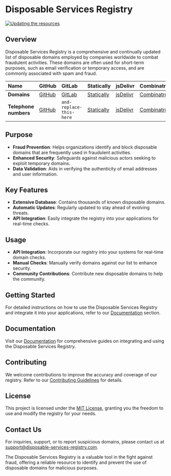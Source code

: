 # Disposable Services Registry

[![Updating the resources](https://github.com/complexorganizations/disposable-services-registry/actions/workflows/auto-update.yml/badge.svg)](https://github.com/complexorganizations/disposable-services-registry/actions/workflows/auto-update.yml)

## Overview
Disposable Services Registry is a comprehensive and continually updated list of disposable domains employed by companies worldwide to combat fraudulent activities. These domains are often used for short-term purposes, such as email verification or temporary access, and are commonly associated with spam and fraud.

| Name                  | GitHub                                                                                             | GitLab                  | Statically                                                                                        | jsDelivr                                                                                  | Combinatronics.io                                                                                     |
| :-------------------- | :------------------------------------------------------------------------------------------------- | :---------------------- | :------------------------------------------------------------------------------------------------ | :---------------------------------------------------------------------------------------- | :---------------------------------------------------------------------------------------------------- |
| **Domains**           | [GitHub](https://raw.githubusercontent.com/complexorganizations/disposable-services-registry/main/assets/validate-disposable-domains) | [GitLab](https://gitlab.com/complexorganizations/disposable-services-registry/-/raw/main/assets/validate-disposable-domains) | [Statically](https://cdn.statically.io/gh/complexorganizations/disposable-services-registry/main/assets/validate-disposable-domains) | [jsDelivr](https://cdn.jsdelivr.net/gh/complexorganizations/disposable-services-registry/assets/validate-disposable-domains) | [Combinatronics.io](https://combinatronics.io/complexorganizations/disposable-services-registry/main/assets/validate-disposable-domains) |
| **Telephone numbers** | [GitHub](https://raw.githubusercontent.com/complexorganizations/content-blocker/main/assets/hosts) | `and-replace-this-here` | [Statically](https://cdn.statically.io/gh/complexorganizations/content-blocker/main/assets/hosts) | [jsDelivr](https://cdn.jsdelivr.net/gh/complexorganizations/content-blocker/assets/hosts) | [Combinatronics.io](https://combinatronics.io/complexorganizations/content-blocker/main/assets/hosts) |

## Purpose
- **Fraud Prevention**: Helps organizations identify and block disposable domains that are frequently used in fraudulent activities.
- **Enhanced Security**: Safeguards against malicious actors seeking to exploit temporary domains.
- **Data Validation**: Aids in verifying the authenticity of email addresses and user information.

## Key Features
- **Extensive Database**: Contains thousands of known disposable domains.
- **Automatic Updates**: Regularly updated to stay ahead of evolving threats.
- **API Integration**: Easily integrate the registry into your applications for real-time checks.

## Usage
- **API Integration**: Incorporate our registry into your systems for real-time domain checks.
- **Manual Checks**: Manually verify domains against our list to enhance security.
- **Community Contributions**: Contribute new disposable domains to help the community.

## Getting Started
For detailed instructions on how to use the Disposable Services Registry and integrate it into your applications, refer to our [Documentation](#documentation) section.

## Documentation
Visit our [Documentation](https://your-documentation-url.com) for comprehensive guides on integrating and using the Disposable Services Registry.

## Contributing
We welcome contributions to improve the accuracy and coverage of our registry. Refer to our [Contributing Guidelines](CONTRIBUTING.md) for details.

## License
This project is licensed under the [MIT License](LICENSE), granting you the freedom to use and modify the registry for your needs.

## Contact Us
For inquiries, support, or to report suspicious domains, please contact us at [support@disposable-services-registry.com](mailto:support@disposable-services-registry.com).

The Disposable Services Registry is a valuable tool in the fight against fraud, offering a reliable resource to identify and prevent the use of disposable domains for malicious purposes.

